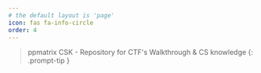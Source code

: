 ```yaml
---
# the default layout is 'page'
icon: fas fa-info-circle
order: 4
---
```


> ppmatrix CSK - Repository for CTF's Walkthrough & CS knowledge 
{: .prompt-tip }
